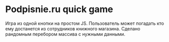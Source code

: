 # Podpisnie.ru quick game 


Игра из одной кнопки на простом JS. Пользователь может погадать кто ему достанется из сотрудников книжного магазина. Сделано рандомным перебором массива с нужными данными. 
